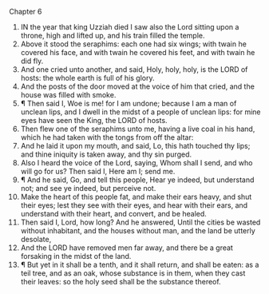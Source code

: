 

Chapter 6

1. IN the year that king Uzziah died I saw also the Lord sitting upon a throne, high and lifted up, and his train filled the temple.
2. Above it stood the seraphims: each one had six wings; with twain he covered his face, and with twain he covered his feet, and with twain he did fly.
3. And one cried unto another, and said, Holy, holy, holy, is the LORD of hosts: the whole earth is full of his glory.
4. And the posts of the door moved at the voice of him that cried, and the house was filled with smoke.
5. ¶ Then said I, Woe is me!  for I am undone; because I am a man of unclean lips, and I dwell in the midst of a people of unclean lips: for mine eyes have seen the King, the LORD of hosts.
6. Then flew one of the seraphims unto me, having a live coal in his hand, which he had taken with the tongs from off the altar:
7. And he laid it upon my mouth, and said, Lo, this hath touched thy lips; and thine iniquity is taken away, and thy sin purged.
8. Also I heard the voice of the Lord, saying, Whom shall I send, and who will go for us?  Then said I, Here am I; send me.
9. ¶ And he said, Go, and tell this people, Hear ye indeed, but understand not; and see ye indeed, but perceive not.
10. Make the heart of this people fat, and make their ears heavy, and shut their eyes; lest they see with their eyes, and hear with their ears, and understand with their heart, and convert, and be healed.
11. Then said I, Lord, how long?  And he answered, Until the cities be wasted without inhabitant, and the houses without man, and the land be utterly desolate,
12. And the LORD have removed men far away, and there be a great forsaking in the midst of the land.
13. ¶ But yet in it shall be a tenth, and it shall return, and shall be eaten: as a teil tree, and as an oak, whose substance is in them, when they cast their leaves: so the holy seed shall be the substance thereof.
